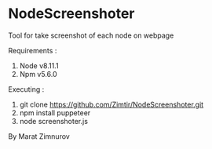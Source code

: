 # NodeScreenshoter
Tool for take screenshot of each node on webpage

Requirements :

1. Node v8.11.1
2. Npm v5.6.0

Executing :

1. git clone https://github.com/Zimtir/NodeScreenshoter.git
2. npm install puppeteer
3. node screenshoter.js


By Marat Zimnurov
